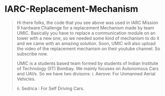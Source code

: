 # IARC-Replacement-Mechanism

> Hi there folks, the code that you see above was used in IARC Mission 9 hardware Challenge for a replacement Mechanism made by team UMIC. Basically you have to replace a communication module on an tower with a new one, so we needed some kind of mechanism to do it and we came with an amazing solution. Soon, UMIC will also upload the video of the replacement mechanism on their youtube channel. So subscribe now.
> 
> UMIC is a students based team formed by students of Indian Institute of Technology (IIT) Bombay. We mainly focuses on Autonomous Cars and UAVs. So we have two divisons:
> i. Aerove: For Unmanned Aerial Vehicles.
> 
> ii. Sedrica : For Self Driving Cars.

